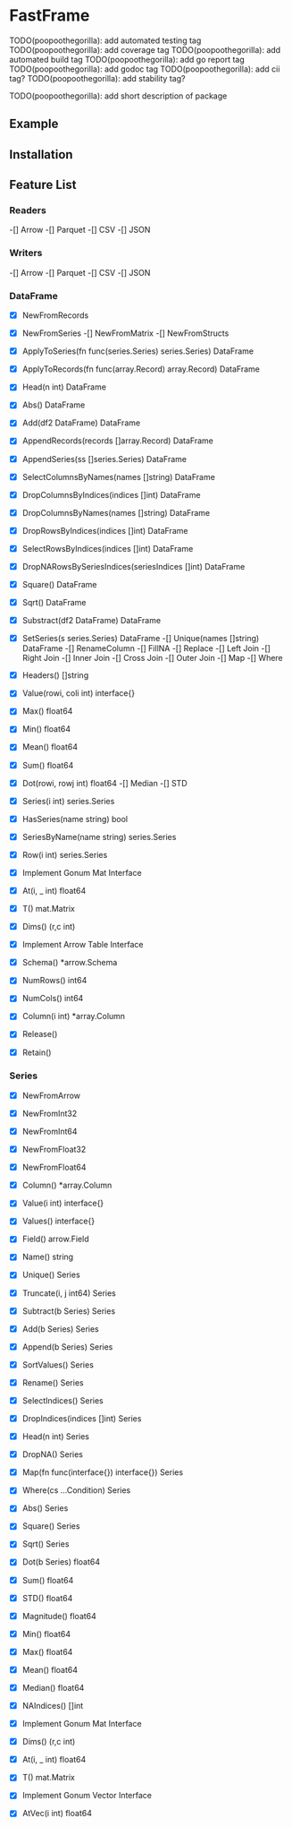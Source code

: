 # FastFrame
TODO(poopoothegorilla): add automated testing tag
TODO(poopoothegorilla): add coverage tag
TODO(poopoothegorilla): add automated build tag
TODO(poopoothegorilla): add go report tag
TODO(poopoothegorilla): add godoc tag
TODO(poopoothegorilla): add cii tag?
TODO(poopoothegorilla): add stability tag?

TODO(poopoothegorilla): add short description of package

## Example

## Installation

## Feature List

### Readers

-[] Arrow
-[] Parquet
-[] CSV
-[] JSON

### Writers

-[] Arrow
-[] Parquet
-[] CSV
-[] JSON

### DataFrame

-[x] NewFromRecords
-[x] NewFromSeries
-[] NewFromMatrix
-[] NewFromStructs

-[x] ApplyToSeries(fn func(series.Series) series.Series) DataFrame
-[x] ApplyToRecords(fn func(array.Record) array.Record) DataFrame
-[x] Head(n int) DataFrame
-[x] Abs() DataFrame
-[x] Add(df2 DataFrame) DataFrame
-[x] AppendRecords(records []array.Record) DataFrame
-[x] AppendSeries(ss []series.Series) DataFrame
-[x] SelectColumnsByNames(names []string) DataFrame
-[x] DropColumnsByIndices(indices []int) DataFrame
-[x] DropColumnsByNames(names []string) DataFrame
-[x] DropRowsByIndices(indices []int) DataFrame
-[x] SelectRowsByIndices(indices []int) DataFrame
-[x] DropNARowsBySeriesIndices(seriesIndices []int) DataFrame
-[x] Square() DataFrame
-[x] Sqrt() DataFrame
-[x] Substract(df2 DataFrame) DataFrame
-[x] SetSeries(s series.Series) DataFrame
-[] Unique(names []string) DataFrame
-[] RenameColumn
-[] FillNA
-[] Replace
-[] Left Join
-[] Right Join
-[] Inner Join
-[] Cross Join
-[] Outer Join
-[] Map
-[] Where

-[x] Headers() []string
-[x] Value(rowi, coli int) interface{}

-[x] Max() float64
-[x] Min() float64
-[x] Mean() float64
-[x] Sum() float64
-[x] Dot(rowi, rowj int) float64
-[] Median
-[] STD

-[x] Series(i int) series.Series
-[x] HasSeries(name string) bool
-[x] SeriesByName(name string) series.Series
-[x] Row(i int) series.Series

-[x] Implement Gonum Mat Interface
-[x] At(i, _ int) float64
-[x] T() mat.Matrix
-[x] Dims() (r,c int)

-[x] Implement Arrow Table Interface
-[x] Schema() *arrow.Schema
-[x] NumRows() int64
-[x] NumCols() int64
-[x] Column(i int) *array.Column
-[x] Release()
-[x] Retain()


### Series

-[x] NewFromArrow
-[x] NewFromInt32
-[x] NewFromInt64
-[x] NewFromFloat32
-[x] NewFromFloat64

-[x] Column() *array.Column
-[x] Value(i int) interface{}
-[x] Values() interface{}
-[x] Field() arrow.Field
-[x] Name() string

-[x] Unique() Series
-[x] Truncate(i, j int64) Series
-[x] Subtract(b Series) Series
-[x] Add(b Series) Series
-[x] Append(b Series) Series
-[x] SortValues() Series
-[x] Rename() Series
-[x] SelectIndices() Series
-[x] DropIndices(indices []int) Series
-[x] Head(n int) Series
-[x] DropNA() Series
-[x] Map(fn func(interface{}) interface{}) Series
-[x] Where(cs ...Condition) Series
-[x] Abs() Series
-[x] Square() Series
-[x] Sqrt() Series

-[x] Dot(b Series) float64
-[x] Sum() float64
-[x] STD() float64
-[x] Magnitude() float64
-[x] Min() float64
-[x] Max() float64
-[x] Mean() float64
-[x] Median() float64

-[x] NAIndices() []int

-[x] Implement Gonum Mat Interface
-[x] Dims() (r,c int)
-[x] At(i, _ int) float64
-[x] T() mat.Matrix
-[x] Implement Gonum Vector Interface
-[x] AtVec(i int) float64

